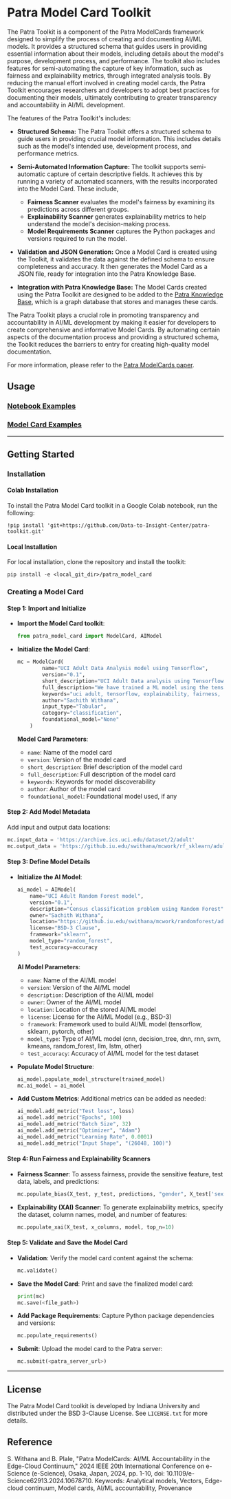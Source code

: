 # Patra Model Card Toolkit

The Patra Toolkit is a component of the Patra ModelCards framework designed to simplify the process of creating and documenting AI/ML models. It provides a structured schema that guides users in providing essential information about their models, including details about the model's purpose, development process, and performance. The toolkit also includes features for semi-automating the capture of key information, such as fairness and explainability metrics, through integrated analysis tools. By reducing the manual effort involved in creating model cards, the Patra Toolkit encourages researchers and developers to adopt best practices for documenting their models, ultimately contributing to greater transparency and accountability in AI/ML development.

The features of the Patra Toolkit's includes:

- **Structured Schema:** The Patra Toolkit offers a structured schema to guide users in providing crucial model information. This includes details such as the model's intended use, development process, and performance metrics.
  
- **Semi-Automated Information Capture:** The toolkit supports semi-automatic capture of certain descriptive fields. It achieves this by running a variety of automated scanners, with the results incorporated into the Model Card.  These include,
    - **Fairness Scanner** evaluates the model's fairness by examining its predictions across different groups. 
    - **Explainability Scanner** generates explainability metrics to help understand the model's decision-making process.
    - **Model Requirements Scanner** captures the Python packages and versions required to run the model.

- **Validation and JSON Generation:** Once a Model Card is created using the Toolkit, it validates the data against the defined schema to ensure completeness and accuracy. It then generates the Model Card as a JSON file, ready for integration into the Patra Knowledge Base.
  
- **Integration with Patra Knowledge Base:** The Model Cards created using the Patra Toolkit are designed to be added to the [Patra Knowledge Base](https://github.com/Data-to-Insight-Center/patra-kg), which is a graph database that stores and manages these cards.

The Patra Toolkit plays a crucial role in promoting transparency and accountability in AI/ML development by making it easier for developers to create comprehensive and informative Model Cards. By automating certain aspects of the documentation process and providing a structured schema, the Toolkit reduces the barriers to entry for creating high-quality model documentation.

For more information, please refer to the [Patra ModelCards paper](https://ieeexplore.ieee.org/document/10678710).

## Usage

### [Notebook Examples](./examples/notebooks)
### [Model Card Examples](./examples/model_cards)

---

## Getting Started

### Installation

#### Colab Installation
To install the Patra Model Card toolkit in a Google Colab notebook, run the following:
```shell
!pip install 'git+https://github.com/Data-to-Insight-Center/patra-toolkit.git'
```

#### Local Installation
For local installation, clone the repository and install the toolkit:
```shell
pip install -e <local_git_dir>/patra_model_card
```

### Creating a Model Card

#### Step 1: Import and Initialize

- **Import the Model Card toolkit**:
    ```python
    from patra_model_card import ModelCard, AIModel
    ```

- **Initialize the Model Card**:
    ```python
    mc = ModelCard(
            name="UCI Adult Data Analysis model using Tensorflow",
            version="0.1",
            short_description="UCI Adult Data analysis using Tensorflow for demonstration of Patra Model Cards.",
            full_description="We have trained a ML model using the tensorflow framework to predict income for the UCI Adult Dataset. We leverage this data to run the Patra model cards to capture metadata about the model as well as fairness and explainability metrics.",
            keywords="uci adult, tensorflow, explainability, fairness, patra",
            author="Sachith Withana",
            input_type="Tabular",
            category="classification",
            foundational_model="None"
        )
    ```

   **Model Card Parameters**:
   - `name`: Name of the model card
   - `version`: Version of the model card
   - `short_description`: Brief description of the model card
   - `full_description`: Full description of the model card
   - `keywords`: Keywords for model discoverability
   - `author`: Author of the model card
   - `foundational_model`: Foundational model used, if any

#### Step 2: Add Model Metadata

Add input and output data locations:
```python
mc.input_data = 'https://archive.ics.uci.edu/dataset/2/adult'
mc.output_data = 'https://github.iu.edu/swithana/mcwork/rf_sklearn/adult_model.pkl'
```

#### Step 3: Define Model Details

- **Initialize the AI Model**:
   ```python
   ai_model = AIModel(
       name="UCI Adult Random Forest model",
       version="0.1",
       description="Census classification problem using Random Forest",
       owner="Sachith Withana",
       location="https://github.iu.edu/swithana/mcwork/randomforest/adult_model.pkl",
       license="BSD-3 Clause",
       framework="sklearn",
       model_type="random_forest",
       test_accuracy=accuracy
   )
   ```

   **AI Model Parameters**:
   - `name`: Name of the AI/ML model
   - `version`: Version of the AI/ML model
   - `description`: Description of the AI/ML model
   - `owner`: Owner of the AI/ML model
   - `location`: Location of the stored AI/ML model
   - `license`: License for the AI/ML Model (e.g., BSD-3)
   - `framework`: Framework used to build AI/ML model (tensorflow, sklearn, pytorch, other)
   - `model_type`: Type of AI/ML model (cnn, decision_tree, dnn, rnn, svm, kmeans, random_forest, llm, lstm, other)
   - `test_accuracy`: Accuracy of AI/ML model for the test dataset


- **Populate Model Structure**:
   ```python
   ai_model.populate_model_structure(trained_model)
   mc.ai_model = ai_model
   ```

- **Add Custom Metrics**:
   Additional metrics can be added as needed:
   ```python
   ai_model.add_metric("Test loss", loss)
   ai_model.add_metric("Epochs", 100)
   ai_model.add_metric("Batch Size", 32)
   ai_model.add_metric("Optimizer", "Adam")
   ai_model.add_metric("Learning Rate", 0.0001)
   ai_model.add_metric("Input Shape", "(26048, 100)")
   ```

#### Step 4: Run Fairness and Explainability Scanners

- **Fairness Scanner**:
   To assess fairness, provide the sensitive feature, test data, labels, and predictions:
   ```python
   mc.populate_bias(X_test, y_test, predictions, "gender", X_test['sex'], clf)
   ```

- **Explainability (XAI) Scanner**:
   To generate explainability metrics, specify the dataset, column names, model, and number of features:
   ```python
   mc.populate_xai(X_test, x_columns, model, top_n=10)
   ```

#### Step 5: Validate and Save the Model Card

- **Validation**:
   Verify the model card content against the schema:
   ```python
   mc.validate()
   ```

- **Save the Model Card**:
   Print and save the finalized model card:
   ```python
   print(mc)
   mc.save(<file_path>)
   ```

- **Add Package Requirements**:
   Capture Python package dependencies and versions:
   ```python
   mc.populate_requirements()
   ```

- **Submit**: Upload the model card to the Patra server:
   ```python
   mc.submit(<patra_server_url>)
   ```
---

## License
The Patra Model Card toolkit is developed by Indiana University and distributed under the BSD 3-Clause License. See `LICENSE.txt` for more details.

## Reference
S. Withana and B. Plale, "Patra ModelCards: AI/ML Accountability in the Edge-Cloud Continuum," 2024 IEEE 20th International Conference on e-Science (e-Science), Osaka, Japan, 2024, pp. 1-10, doi: 10.1109/e-Science62913.2024.10678710. Keywords: Analytical models, Vectors, Edge-cloud continuum, Model cards, AI/ML accountability, Provenance